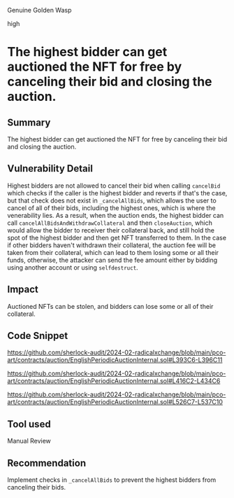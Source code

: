 Genuine Golden Wasp

high

# The highest bidder can get auctioned the NFT for free by canceling their bid and closing the auction.

## Summary

The highest bidder can get auctioned the NFT for free by canceling their bid and closing the auction.

## Vulnerability Detail

Highest bidders are not allowed to cancel their bid when calling `cancelBid` which checks if the caller is the highest bidder and reverts if that's the case, but that check does not exist in `_cancelAllBids`, which allows the user to cancel of all of their bids, including the highest ones, which is where the venerability lies. As a result, when the auction ends, the highest bidder can call `cancelAllBidsAndWithdrawCollateral` and then `closeAuction`, which would allow the bidder to receiver their collateral back, and still hold the spot of the highest bidder and then get NFT transferred to them. In the case if other bidders haven't withdrawn their collateral, the auction fee will be taken from their collateral, which can lead to them losing some or all their funds, otherwise, the attacker can send the fee amount either by bidding using another account or using `selfdestruct`.

## Impact

Auctioned NFTs can be stolen, and bidders can lose some or all of their collateral.

## Code Snippet

https://github.com/sherlock-audit/2024-02-radicalxchange/blob/main/pco-art/contracts/auction/EnglishPeriodicAuctionInternal.sol#L393C6-L396C11

https://github.com/sherlock-audit/2024-02-radicalxchange/blob/main/pco-art/contracts/auction/EnglishPeriodicAuctionInternal.sol#L416C2-L434C6

https://github.com/sherlock-audit/2024-02-radicalxchange/blob/main/pco-art/contracts/auction/EnglishPeriodicAuctionInternal.sol#L526C7-L537C10

## Tool used

Manual Review

## Recommendation

Implement checks in `_cancelAllBids` to prevent the highest bidders from canceling their bids.
